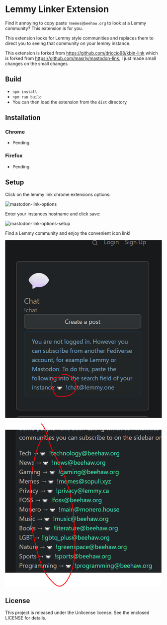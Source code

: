 # Lemmy Linker Extension

Find it annoying to copy paste `!memes@beehaw.org` to look at a Lemmy community? This extension is for you.

This extension looks for Lemmy style communities and replaces them to direct you to seeing that community on your lemmy instance.

This extension is forked from https://github.com/driccio98/kbin-link which is forked from https://github.com/masrly/mastodon-link, I just made small changes on the small changes

## Build

- `npm install`
- `npm run build`
- You can then load the extension from the `dist` directory

## Installation

### Chrome
- Pending

### Firefox
- Pending

## Setup

Click on the lemmy link chrome extensions options:

<img width="317" alt="mastodon-link-options" src="https://user-images.githubusercontent.com/1066212/203490862-0e62fe47-1f74-41b3-99a8-4de640847d8c.png">

Enter your instances hostname and click save:

<img width="359" alt="mastodon-link-options-setup" src="https://user-images.githubusercontent.com/1066212/203490871-566cd1fc-a4b4-4ef6-a7c8-1f1c4769c04d.png">

Find a Lemmy community and enjoy the convenient icon link! 

![Image](lemmy-link-icon.PNG)

![Image](lemmy-link-icon-2.PNG)

## License

This project is released under the Unlicense license. See the enclosed LICENSE for details.
